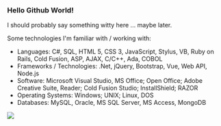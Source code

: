 ### Hello Github World!

I should probably say something witty here ... maybe later.

Some technologies I'm familiar with / working with:
 - Languages: C#, SQL, HTML 5, CSS 3, JavaScript, Stylus, VB, Ruby on Rails, Cold Fusion, ASP, AJAX, C/C++, Ada, COBOL
 - Frameworks / Technologies: .Net, jQuery, Bootstrap, Vue, Web API, Node.js
 - Software: Microsoft Visual Studio, MS Office; Open Office; Adobe Creative Suite, Reader; Cold Fusion Studio; InstallShield; RAZOR
 - Operating Systems: Windows; UNIX; Linux, DOS
 - Databases: MySQL, Oracle, MS SQL Server, MS Access, MongoDB

<div>
  <a href="https://github.com/LemonadeGT1/LemonadeGT1" align="left">
    <img src="https://github-readme-stats.vercel.app/api/top-langs/?username=LemonadeGT1&text_color=586069&layout=compact&hide_border=true&bg_color=fff&title_color=0366d6&count_private=true&include_all_commits=true" />
  </a>

<!--   <a href="https://github.com/LemonadeGT1/LemonadeGT1" align="right">
    <img src="https://github-readme-stats.vercel.app/api?username=LemonadeGT1&count_private=true&show_icons=true&icon_color=222&title_color=0366d6&text_color=586069&bg_color=fff&hide=issues&hide_border=true&include_all_commits=true" />
  </a> -->
</div>


<!-- - 🔭 I’m currently working on ...
- 🌱 I’m currently learning ...
- 👯 I’m looking to collaborate on ...
- 🤔 I’m looking for help with ...
- 💬 Ask me about ...
- 📫 How to reach me: ...
- 😄 Pronouns: ...
- ⚡ Fun fact: ... -->

